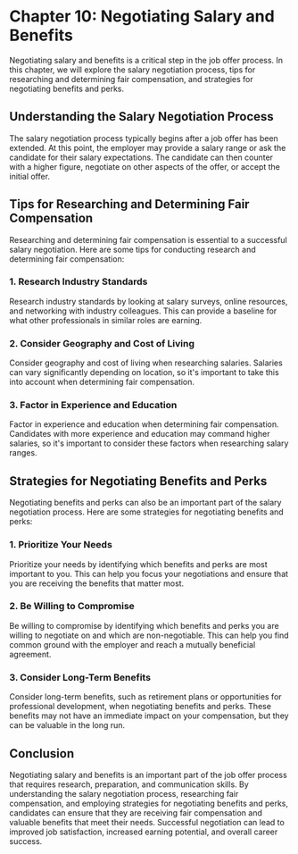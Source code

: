 Chapter 10: Negotiating Salary and Benefits
===========================================

Negotiating salary and benefits is a critical step in the job offer process. In this chapter, we will explore the salary negotiation process, tips for researching and determining fair compensation, and strategies for negotiating benefits and perks.

Understanding the Salary Negotiation Process
--------------------------------------------

The salary negotiation process typically begins after a job offer has been extended. At this point, the employer may provide a salary range or ask the candidate for their salary expectations. The candidate can then counter with a higher figure, negotiate on other aspects of the offer, or accept the initial offer.

Tips for Researching and Determining Fair Compensation
------------------------------------------------------

Researching and determining fair compensation is essential to a successful salary negotiation. Here are some tips for conducting research and determining fair compensation:

### 1. Research Industry Standards

Research industry standards by looking at salary surveys, online resources, and networking with industry colleagues. This can provide a baseline for what other professionals in similar roles are earning.

### 2. Consider Geography and Cost of Living

Consider geography and cost of living when researching salaries. Salaries can vary significantly depending on location, so it's important to take this into account when determining fair compensation.

### 3. Factor in Experience and Education

Factor in experience and education when determining fair compensation. Candidates with more experience and education may command higher salaries, so it's important to consider these factors when researching salary ranges.

Strategies for Negotiating Benefits and Perks
---------------------------------------------

Negotiating benefits and perks can also be an important part of the salary negotiation process. Here are some strategies for negotiating benefits and perks:

### 1. Prioritize Your Needs

Prioritize your needs by identifying which benefits and perks are most important to you. This can help you focus your negotiations and ensure that you are receiving the benefits that matter most.

### 2. Be Willing to Compromise

Be willing to compromise by identifying which benefits and perks you are willing to negotiate on and which are non-negotiable. This can help you find common ground with the employer and reach a mutually beneficial agreement.

### 3. Consider Long-Term Benefits

Consider long-term benefits, such as retirement plans or opportunities for professional development, when negotiating benefits and perks. These benefits may not have an immediate impact on your compensation, but they can be valuable in the long run.

Conclusion
----------

Negotiating salary and benefits is an important part of the job offer process that requires research, preparation, and communication skills. By understanding the salary negotiation process, researching fair compensation, and employing strategies for negotiating benefits and perks, candidates can ensure that they are receiving fair compensation and valuable benefits that meet their needs. Successful negotiation can lead to improved job satisfaction, increased earning potential, and overall career success.
